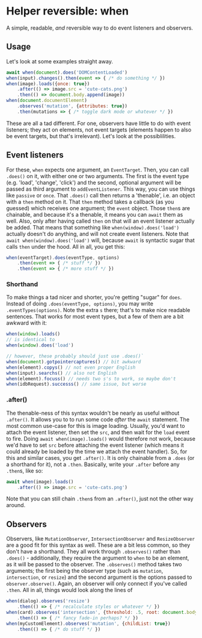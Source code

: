 # Helper reversible: when

A simple, readable, _and_ reversible way to do event listeners and observers.

## Usage

Let's look at some examples straight away.
```js
await when(document).does('DOMContentLoaded')
when(input).changes().then(event => { /* do something */ })
when(image).loads({once: true})
    .after(() => image.src = 'cute-cats.png')
    .then(() => document.body.append(image))
when(document.documentElement)
    .observes('mutation', {attributes: true})
    .then(mutations => { /* toggle dark mode or whatever */ })
```
These are all a tad different. For one, observers have little to do with event listeners; they act on elements, not event targets (elements happen to also be event targets, but that's irrelevant). Let's look at the possiblilities.


## Event listeners

For these, `when` expects one argument, an `EventTarget`. Then, you can call `.does()` on it, with either one or two arguments. The first is the event type (e.g. 'load', 'change', 'click') and the second, optional argument will be passed as third argument to `addEventListener`. This way, you can use things like `passive` or `once`. That `.does()` call then returns a 'thenable', i.e. an object with a `then` method on it. That `then` method takes a callback (as you guessed) which receives one argument; the `event` object. Those `then`s are chainable, and because it's a thenable, it means you can `await` them as well. Also, only after having called `then` on that will an event listener actually be added. That means that something like `when(window).does('load')` actually doesn't do anything, and will not create event listeners. Note that `await when(window).does('load')` will, because `await` is syntactic sugar that calls `then` under the hood. All in all, you get this:
```js
when(eventTarget).does(eventType, options)
    .then(event => { /* stuff */ })
    .then(event => { /* more stuff */ })
```

### Shorthand

To make things a tad nicer and shorter, you're getting "sugar" for `does`. Instead of doing `.does(eventType, options)`, you may write `.eventTypes(options)`. Note the extra `s` there; that's to make nice readable sentences. That works for most event types, but a few of them are a bit awkward with it:
```js
when(window).loads()
// is identical to
when(window).does('load')

// however, these probably should just use .does()`
when(document).gotpointercaptures() // bit awkward
when(element).copys() // not even proper English
when(input).searchs() // also not English
when(element).focuss() // needs two s's to work, so maybe don't
when(idbRequest).successs() // same issue, but worse
```

### .after()

The thenable-ness of this syntax wouldn't be nearly as useful without `.after()`. It allows you to to run some code _after_ the `await` statement. The most common use-case for this is image loading. Usually, you'd want to attach the event listener, then set the `src`, and then wait for the `load` event to fire. Doing `await when(image).loads()` would therefore not work, because we'd have to set `src` before attaching the event listener (which means it could already be loaded by the time we attach the event handler). So, for this and similar cases, you get `.after()`. It is only chainable from a `.does` (or a shorthand for it), not a `.then`. Basically, write your `.after` before any `.then`s, like so:
```js
await when(image).loads()
    .after(() => image.src = 'cute-cats.png')
```
Note that you can still chain `.then`s from an `.after()`, just not the other way around.

## Observers

Observers, like `MutationObserver`, `IntersectionObserver` and `ResizeObserver` are a good fit for this syntax as well. These are a bit less common, so they don't have a shorthand. They all work through `.observes()` rather than `.does()` - additionally, they require the argument to `when` to be an element, as it will be passed to the observer. The `.observes()` method takes two arguments; the first being the observer type (such as `mutation`, `intersection`, or `resize`) and the second argument is the options passed to `observer.observe()`. Again, an observer will only connect if you've called `.then`. All in all, things would look along the lines of
```js
when(dialog).observes('resize')
    .then(() => { /* recalculate styles or whatever */ })
when(card).observes('intersection', {threshold: .5, root: document.body})
    .then(() => { /* fancy fade-in perhaps? */ })
when(myCustomElement).observes('mutation', {childList: true})
    .then(() => { /* do stuff */ })
```
